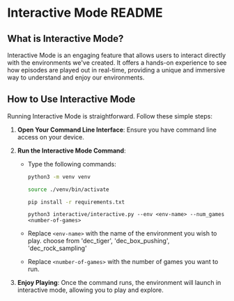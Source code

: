 # Interactive Mode README

## What is Interactive Mode?
Interactive Mode is an engaging feature that allows users to interact directly with the environments we've created. It offers a hands-on experience to see how episodes are played out in real-time, providing a unique and immersive way to understand and enjoy our environments.

## How to Use Interactive Mode
Running Interactive Mode is straightforward. Follow these simple steps:

1. **Open Your Command Line Interface**: Ensure you have command line access on your device.

2. **Run the Interactive Mode Command**:
   - Type the following commands:
     ```bash
     python3 -m venv venv
     ```

     ```bash
     source ./venv/bin/activate
     ```

     ```bash
     pip install -r requirements.txt
     ```
    
     ```
     python3 interactive/interactive.py --env <env-name> --num_games <number-of-games>
     ```
   - Replace `<env-name>` with the name of the environment you wish to play. 
     choose from 'dec_tiger', 'dec_box_pushing', 'dec_rock_sampling'
     
   - Replace `<number-of-games>` with the number of games you want to run.

3. **Enjoy Playing**: Once the command runs, the environment will launch in interactive mode, allowing you to play and explore.